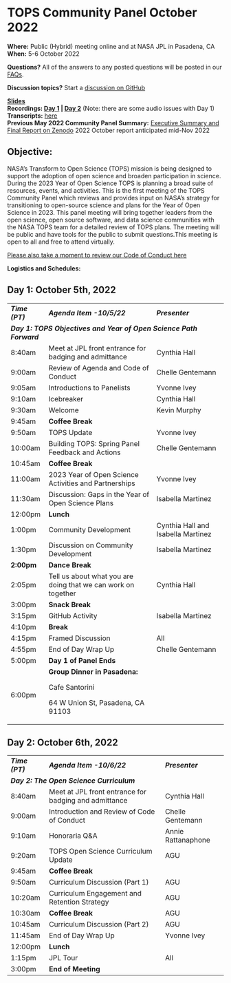 # TOPS Community Panel October 2022

**Where:** Public (Hybrid) meeting online and at NASA JPL in Pasadena, CA  
**When:** 5-6 October 2022

**Questions?** All of the answers to any posted questions will be posted in our [FAQs](https://github.com/nasa/Transform-to-Open-Science/blob/main/docs/Area1_Engagement/engagement_faq.md).

**Discussion topics?** Start a [discussion on GitHub](https://github.com/nasa/Transform-to-Open-Science/discussions)

**[Slides](https://doi.org/10.5281/zenodo.7186496)** \
**Recordings: [Day 1](https://www.youtube.com/watch?v=EPn6ENVnEYk) | [Day 2](https://www.youtube.com/watch?v=G5M7vThQu0s)** (Note: there are some audio issues with Day 1)\
**Transcripts:** [here](https://doi.org/10.5281/zenodo.7250862)  
**Previous May 2022 Community Panel Summary:** [Executive Summary and Final Report on Zenodo](https://doi.org/10.5281/zenodo.6875090)
2022 October report anticipated mid-Nov 2022

## Objective: 
NASA’s Transform to Open Science (TOPS) mission is being designed to support the adoption of open science and broaden participation in science. During the 2023 Year of Open Science TOPS is planning a broad suite of resources, events, and activities. This is the first meeting of the TOPS Community Panel which reviews and provides input on NASA’s strategy for transitioning to open-source science and plans for the Year of Open Science in 2023. This panel meeting will bring together leaders from the open science, open source software, and data science communities with the NASA TOPS team for a detailed review of TOPS plans. The meeting will be public and have tools for the public to submit questions.This meeting is open to all and free to attend virtually.

[Please also take a moment to review our Code of Conduct here](../../../CODE_OF_CONDUCT.md)

<!-----

Yay, no errors, warnings, or alerts!

Conversion time: 0.719 seconds.


Using this Markdown file:

1. Paste this output into your source file.
2. See the notes and action items below regarding this conversion run.
3. Check the rendered output (headings, lists, code blocks, tables) for proper
   formatting and use a linkchecker before you publish this page.

Conversion notes:

* Docs to Markdown version 1.0β33
* Thu Sep 15 2022 17:23:30 GMT-0700 (PDT)
* Source doc: Untitled document
* Tables are currently converted to HTML tables.
----->


**Logistics and Schedules:**

## Day 1: October 5th, 2022


<table>
  <tr>
   <td><strong><em>Time (PT)</em></strong>
   </td>
   <td><strong><em>Agenda Item -10/5/22</em></strong>
   </td>
   <td><strong><em>Presenter</em></strong>
   </td>
  </tr>
  <tr>
   <td colspan="3" ><strong><em>Day 1: TOPS Objectives and Year of Open Science Path Forward </em></strong>
   </td>
  </tr>
  <tr>
   <td>8:40am
   </td>
   <td>Meet at JPL front entrance for badging and admittance
   </td>
   <td>Cynthia Hall
   </td>
  </tr>
  <tr>
   <td>9:00am
   </td>
   <td>Review of Agenda and Code of Conduct
   </td>
   <td>Chelle Gentemann
   </td>
  </tr>
  <tr>
   <td>9:05am
   </td>
   <td>Introductions to Panelists
   </td>
   <td>Yvonne Ivey
   </td>
  </tr>
  <tr>
   <td>9:10am
   </td>
   <td>Icebreaker
   </td>
   <td>Cynthia Hall
   </td>
  </tr>
  <tr>
   <td>9:30am
   </td>
   <td>Welcome
   </td>
   <td>Kevin Murphy
   </td>
  </tr>
  <tr>
   <td>9:45am
   </td>
   <td><strong>Coffee Break</strong>
   </td>
   <td>
   </td>
  </tr>
  <tr>
   <td>9:50am
   </td>
   <td>TOPS Update
   </td>
   <td>Yvonne Ivey
   </td>
  </tr>
  <tr>
   <td>10:00am
   </td>
   <td>Building TOPS: Spring Panel Feedback and Actions
   </td>
   <td>Chelle Gentemann
   </td>
  </tr>
  <tr>
   <td>10:45am
   </td>
   <td><strong>Coffee Break</strong>
   </td>
   <td>
   </td>
  </tr>
  <tr>
   <td>11:00am
   </td>
   <td>2023 Year of Open Science Activities and Partnerships
   </td>
   <td>Yvonne Ivey
   </td>
  </tr>
  <tr>
   <td>11:30am 
   </td>
   <td>Discussion: Gaps in the Year of Open Science Plans
   </td>
   <td>Isabella Martinez
   </td>
  </tr>
  <tr>
   <td>12:00pm
   </td>
   <td><strong>Lunch</strong>
   </td>
   <td>
   </td>
  </tr>
  <tr>
   <td>1:00pm
   </td>
   <td>Community Development
   </td>
   <td>Cynthia Hall and Isabella Martinez
   </td>
  </tr>
  <tr>
   <td>1:30pm
   </td>
   <td>Discussion on Community Development
   </td>
   <td>Isabella Martinez
   </td>
  </tr>
  <tr>
   <td><strong>2:00pm</strong>
   </td>
   <td><strong>Dance Break</strong>
   </td>
   <td>
   </td>
  </tr>
  <tr>
   <td>2:05pm
   </td>
   <td>Tell us about what you are doing that we can work on together
   </td>
   <td>Cynthia Hall
   </td>
  </tr>
  <tr>
   <td>3:00pm
   </td>
   <td><strong>Snack Break</strong>
   </td>
   <td>
   </td>
  </tr>
  <tr>
   <td>3:15pm
   </td>
   <td>GitHub Activity
   </td>
   <td>Isabella Martinez
   </td>
  </tr>
  <tr>
   <td>4:10pm
   </td>
   <td><strong>Break</strong>
   </td>
   <td>
   </td>
  </tr>
  <tr>
   <td>4:15pm
   </td>
   <td>Framed Discussion
   </td>
   <td>All
   </td>
  </tr>
  <tr>
   <td>4:55pm
   </td>
   <td>End of Day Wrap Up
   </td>
   <td>Chelle Gentemann
   </td>
  </tr>
  <tr>
   <td>5:00pm
   </td>
   <td><strong>Day 1 of Panel Ends</strong>
   </td>
   <td>
   </td>
  </tr>
  <tr>
   <td>6:00pm
   </td>
   <td><strong>Group Dinner in Pasadena: </strong>
<p>
Cafe Santorini
<p>
64 W Union St, Pasadena, CA 91103
   </td>
   <td>
   </td>
  </tr>
</table>



## Day 2: October 6th, 2022


<table>
  <tr>
   <td><strong><em>Time (PT)</em></strong>
   </td>
   <td><strong><em>Agenda Item -10/6/22</em></strong>
   </td>
   <td><strong><em>Presenter</em></strong>
   </td>
  </tr>
  <tr>
   <td colspan="3" ><strong><em>Day 2: The Open Science Curriculum </em></strong>
   </td>
  </tr>
  <tr>
   <td>8:40am
   </td>
   <td>Meet at JPL front entrance for badging and admittance
   </td>
   <td>Cynthia Hall
   </td>
  </tr>
  <tr>
   <td>9:00am
   </td>
   <td>Introduction and Review of Code of Conduct
   </td>
   <td>Chelle Gentemann
   </td>
  </tr>
  <tr>
   <td>9:10am
   </td>
   <td>Honoraria Q&A
   </td>
   <td>Annie Rattanaphone
   </td>
  </tr>
  <tr>
   <td>9:20am
   </td>
   <td>TOPS Open Science Curriculum Update
   </td>
   <td>AGU
   </td>
  </tr>
  <tr>
   <td>9:45am
   </td>
   <td><strong>Coffee Break</strong>
   </td>
   <td>
   </td>
  </tr>
  <tr>
   <td>9:50am
   </td>
   <td>Curriculum Discussion (Part 1)
   </td>
   <td>AGU
   </td>
  </tr>
  <tr>
   <td>10:20am
   </td>
   <td>Curriculum Engagement and Retention Strategy
   </td>
   <td>AGU
   </td>
  </tr>
  <tr>
   <td>10:30am 
   </td>
   <td><strong>Coffee Break</strong>
   </td>
   <td>AGU
   </td>
  </tr>
  <tr>
   <td>10:45am
   </td>
   <td>Curriculum Discussion (Part 2) 
   </td>
   <td>AGU
   </td>
  </tr>
  <tr>
   <td>11:45am
   </td>
   <td>End of Day Wrap Up
   </td>
   <td>Yvonne Ivey
   </td>
  </tr>
  <tr>
   <td>12:00pm
   </td>
   <td><strong>Lunch</strong>
   </td>
   <td>
   </td>
  </tr>
  <tr>
   <td>1:15pm
   </td>
   <td>JPL Tour 
   </td>
   <td>All
   </td>
  </tr>
  <tr>
   <td>3:00pm
   </td>
   <td colspan="2" ><strong>End of Meeting</strong>
   </td>
  </tr>
</table>



